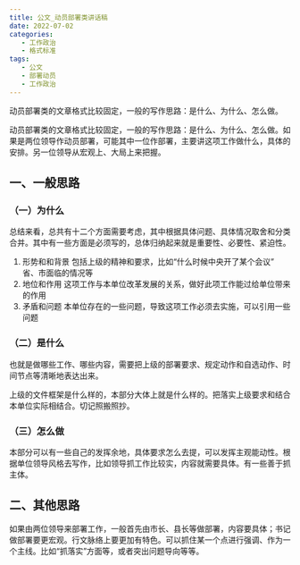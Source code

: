 ```yaml
---
title: 公文_动员部署类讲话稿
date: 2022-07-02
categories:
   - 工作政治
   - 格式标准
tags: 
   - 公文
   - 部署动员
   - 工作政治	
---
```


动员部署类的文章格式比较固定，一般的写作思路：是什么、为什么、怎么做。
<!-- more -->
动员部署类的文章格式比较固定，一般的写作思路：是什么、为什么、怎么做。如果是两位领导作动员部署，可能其中一位作部署，主要讲这项工作做什么，具体的安排。另一位领导从宏观上、大局上来把握。
## 一、一般思路

### （一）为什么
总结来看，总共有十二个方面需要考虑，其中根据具体问题、具体情况取舍和分类合并。其中有一些方面是必须写的，总体归纳起来就是重要性、必要性、紧迫性。
1. 形势和和背景
   包括上级的精神和要求，比如“什么时候中央开了某个会议” 省、市面临的情况等
2. 地位和作用
   这项工作与本单位改革发展的关系，做好此项工作能过给单位带来的作用
3. 矛盾和问题
   本单位存在的一些问题，导致这项工作必须去实施，可以引用一些问题

### （二）是什么
也就是做哪些工作、哪些内容，需要把上级的部署要求、规定动作和自选动作、时间节点等清晰地表达出来。

上级的文件框架是什么样的，本部分大体上就是什么样的。把落实上级要求和结合本单位实际相结合。切记照搬照抄。

### （三）怎么做
本部分可以有一些自己的发挥余地，具体要求怎么去提，可以发挥主观能动性。根据单位领导风格去写作，比如领导抓工作比较实，内容就需要具体。有一些善于抓主体。

## 二、其他思路
如果由两位领导来部署工作，一般首先由市长、县长等做部署，内容要具体；书记做部署要更宏观。行文脉络上要更加有特色。可以抓住某一个点进行强调、作为一个主线。比如“抓落实”方面等，或者突出问题导向等等。
